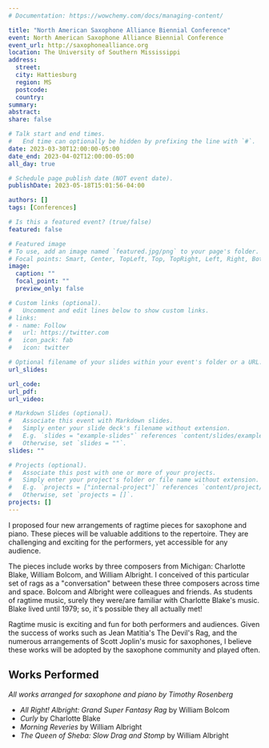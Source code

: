 ```yaml
---
# Documentation: https://wowchemy.com/docs/managing-content/

title: "North American Saxophone Alliance Biennial Conference"
event: North American Saxophone Alliance Biennial Conference
event_url: http://saxophonealliance.org
location: The University of Southern Mississippi
address:
  street:
  city: Hattiesburg
  region: MS
  postcode:
  country:
summary:
abstract:
share: false

# Talk start and end times.
#   End time can optionally be hidden by prefixing the line with `#`.
date: 2023-03-30T12:00:00-05:00
date_end: 2023-04-02T12:00:00-05:00
all_day: true

# Schedule page publish date (NOT event date).
publishDate: 2023-05-18T15:01:56-04:00

authors: []
tags: [Conferences]

# Is this a featured event? (true/false)
featured: false

# Featured image
# To use, add an image named `featured.jpg/png` to your page's folder. 
# Focal points: Smart, Center, TopLeft, Top, TopRight, Left, Right, BottomLeft, Bottom, BottomRight.
image:
  caption: ""
  focal_point: ""
  preview_only: false

# Custom links (optional).
#   Uncomment and edit lines below to show custom links.
# links:
# - name: Follow
#   url: https://twitter.com
#   icon_pack: fab
#   icon: twitter

# Optional filename of your slides within your event's folder or a URL.
url_slides:

url_code:
url_pdf:
url_video:

# Markdown Slides (optional).
#   Associate this event with Markdown slides.
#   Simply enter your slide deck's filename without extension.
#   E.g. `slides = "example-slides"` references `content/slides/example-slides.md`.
#   Otherwise, set `slides = ""`.
slides: ""

# Projects (optional).
#   Associate this post with one or more of your projects.
#   Simply enter your project's folder or file name without extension.
#   E.g. `projects = ["internal-project"]` references `content/project/deep-learning/index.md`.
#   Otherwise, set `projects = []`.
projects: []
---
```

I proposed four new arrangements of ragtime pieces for saxophone and piano. These pieces will be valuable additions to the repertoire. They are challenging and exciting for the performers, yet accessible for any audience. <!--more-->
 
The pieces include works by three composers from Michigan: Charlotte Blake, William Bolcom, and William Albright. I conceived of this particular set of rags as a "conversation" between these three composers across time and space. Bolcom and Albright were colleagues and friends. As students of ragtime music, surely they were/are familiar with Charlotte Blake's music. Blake lived until 1979; so, it's possible they all actually met!
 
Ragtime music is exciting and fun for both performers and audiences. Given the success of works such as Jean Matitia's The Devil's Rag, and the numerous arrangements of Scott Joplin's music for saxophones, I believe these works will be adopted by the saxophone community and played often.

## Works Performed
_All works arranged for saxophone and piano by Timothy Rosenberg_
- _All Right! Albright: Grand Super Fantasy Rag_ by William Bolcom
- _Curly_ by Charlotte Blake
- _Morning Reveries_ by William Albright
- _The Queen of Sheba: Slow Drag and Stomp_ by William Albright